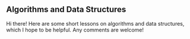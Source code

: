 ## Algorithms and Data Structures
Hi there! Here are some short lessons on algorithms and data structures, which I hope to be helpful. Any comments are welcome!